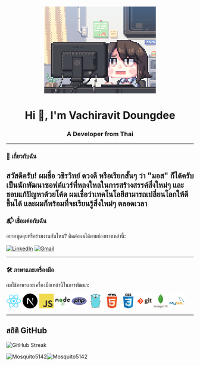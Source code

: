 <p align="center">
  <img src="./images/header.gif" alt="Vachiravit Doungdee Header GIF" width="300"/>
</p>
<h1 align="center">Hi 👋, I'm Vachiravit Doungdee</h1>
<h3 align="center"><b>A Developer from Thai</b></h3>

---

### 🚀 เกี่ยวกับฉัน

สวัสดีครับ! ผมชื่อ วชิรวิทย์ ดวงดี หรือเรียกสั้นๆ ว่า "มอส" ก็ได้ครับ เป็นนักพัฒนาซอฟต์แวร์ที่หลงใหลในการสร้างสรรค์สิ่งใหม่ๆ และชอบแก้ปัญหาด้วยโค้ด ผมเชื่อว่าเทคโนโลยีสามารถเปลี่ยนโลกให้ดีขึ้นได้ และผมก็พร้อมที่จะเรียนรู้สิ่งใหม่ๆ ตลอดเวลา
---

### 📬 เชื่อมต่อกับฉัน

อยากพูดคุยหรือร่วมงานกันไหม? ติดต่อผมได้ตามช่องทางเหล่านี้:

<p align="left">
<a href="https://www.linkedin.com/in/ชื่อโปรไฟล์ของคุณ/" target="blank"><img align="center" src="https://raw.githubusercontent.com/rahuldkjain/github-profile-readme-generator/master/src/images/icons/Social/linked-in-alt.svg" alt="LinkedIn" height="30" width="40" /></a>
<a href="mailto:vachiravitdoungdee@gmail.com" target="blank"><img align="center" src="https://img.shields.io/badge/Gmail-D14836?style=for-the-badge&logo=gmail&logoColor=white" alt="Gmail" height="30" /></a>

---

### 🛠️ ภาษาและเครื่องมือ

ผมใช้ภาษาและเครื่องมือเหล่านี้ในการพัฒนา:

<p align="left">
    <img src="https://github.com/devicons/devicon/blob/master/icons/react/react-original.svg" alt="react" width="40" height="40"/>
    <img src="https://raw.githubusercontent.com/devicons/devicon/master/icons/nextjs/nextjs-original.svg" alt="nextjs" width="40" height="40"/>
    <img src="https://raw.githubusercontent.com/devicons/devicon/master/icons/javascript/javascript-original.svg" alt="javascript" width="40" height="40"/>
    <img src="https://raw.githubusercontent.com/devicons/devicon/master/icons/nodejs/nodejs-original-wordmark.svg" alt="nodejs" width="40" height="40"/>
    <img src="https://raw.githubusercontent.com/devicons/devicon/master/icons/php/php-original.svg" alt="php" width="40" height="40"/>
    <img src="https://raw.githubusercontent.com/devicons/devicon/master/icons/go/go-original.svg" alt="go" width="40" height="40"/>
    <img src="https://raw.githubusercontent.com/devicons/devicon/master/icons/html5/html5-original-wordmark.svg" alt="html5" width="40" height="40"/>
    <img src="https://raw.githubusercontent.com/devicons/devicon/master/icons/css3/css3-original-wordmark.svg" alt="css3" width="40" height="40"/>
    <img src="https://raw.githubusercontent.com/devicons/devicon/master/icons/git/git-original-wordmark.svg" alt="git" width="40" height="40"/>
    <img src="https://raw.githubusercontent.com/devicons/devicon/master/icons/mongodb/mongodb-original-wordmark.svg" alt="mongodb" width="40" height="40"/>
    <img src="https://raw.githubusercontent.com/devicons/devicon/master/icons/mysql/mysql-original-wordmark.svg" alt="mysql" width="40" height="40"/>
</p>

---

<h2 align="left">สถิติ GitHub</h2>

<p><img src="https://streak-stats.demolab.com?user=Mosquito5142&theme=dark&locale=th&short_numbers=true" alt="GitHub Streak" alt="VachiravitDoungdee" /></p>
<p><img align="left" src="https://github-readme-stats.vercel.app/api/top-langs?username=Mosquito5142&show_icons=true&locale=en&layout=compact&theme=tokyonight" alt="Mosquito5142" /></p>
<p><img align="left" src="https://github-readme-stats.vercel.app/api?username=Mosquito5142&show_icons=true&theme=radical" alt="Mosquito5142" /></p>
